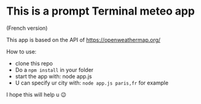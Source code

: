 # This is a prompt Terminal meteo app

(French version)

This app is based on the API of https://openweathermap.org/

How to use:
- clone this repo
- Do a ```npm install``` in your folder
- start the app with: node app.js
- U can specify ur city with: ```node app.js paris,fr``` for example

I hope this will help u :wink:

